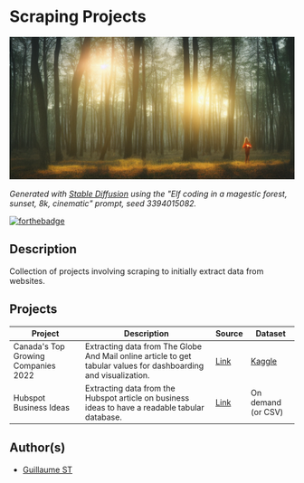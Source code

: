 # Scraping Projects
![](/images/stablediffusion_3394015082_Elf_coding_in_a_magestic_forest_sunset_8k_cinematic.png)

*Generated with [Stable Diffusion](https://beta.dreamstudio.ai/dream) using the "Elf coding in a magestic forest, sunset, 8k, cinematic" prompt, seed 3394015082.*

[![forthebadge](https://forthebadge.com/images/badges/built-with-love.svg)](https://forthebadge.com)

## Description
Collection of projects involving scraping to initially extract data from websites.

## Projects

| Project | Description | Source | Dataset |
| ------- | ----------- | ------ | ------- |
| Canada's Top Growing Companies 2022 | Extracting data from The Globe And Mail online article to get tabular values for dashboarding and visualization. | [Link](https://www.theglobeandmail.com/business/rob-magazine/top-growing-companies/article-canadas-top-growing-companies-meet-430-businesses-that-will-give-you/) | [Kaggle]() |
| Hubspot Business Ideas | Extracting data from the Hubspot article on business ideas to have a readable tabular database. | [Link](https://offers.hubspot.com/business-idea-database) | On demand (or CSV)|

## Author(s)
- [Guillaume ST](https://github.com/gstaxy/)